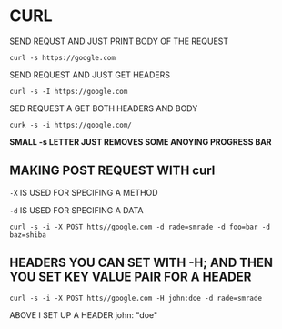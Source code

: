 # CURL

SEND REQUST AND JUST PRINT BODY OF THE REQUEST

```
curl -s https://google.com
```

SEND REQUEST AND JUST GET HEADERS

```
curl -s -I https://google.com
```

SED REQUEST A GET BOTH HEADERS AND BODY

```
curk -s -i https://google.com/
```

**SMALL -s LETTER JUST REMOVES SOME ANOYING PROGRESS BAR**

## MAKING POST REQUEST WITH curl

`-X` IS USED FOR SPECIFING A METHOD

`-d` IS USED FOR SPECIFING A DATA

```
curl -s -i -X POST htts//google.com -d rade=smrade -d foo=bar -d baz=shiba
```

## HEADERS YOU CAN SET WITH -H; AND THEN YOU SET KEY VALUE PAIR FOR A HEADER

```
curl -s -i -X POST htts//google.com -H john:doe -d rade=smrade
```

ABOVE I SET UP A HEADER john: "doe"